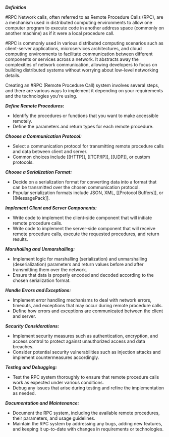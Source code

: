 ***Definition***

#RPC Network calls, often referred to as Remote Procedure Calls (RPC), are a mechanism used in distributed computing environments to allow one computer program to execute code in another address space (commonly on another machine) as if it were a local procedure call.

#RPC is commonly used in various distributed computing scenarios such as client-server applications, microservices architectures, and cloud computing environments to facilitate communication between different components or services across a network. It abstracts away the complexities of network communication, allowing developers to focus on building distributed systems without worrying about low-level networking details.

Creating an #RPC (Remote Procedure Call) system involves several steps, and there are various ways to implement it depending on your requirements and the technologies you're using.

***Define Remote Procedures:***

- Identify the procedures or functions that you want to make accessible remotely.
- Define the parameters and return types for each remote procedure.

***Choose a Communication Protocol:***

- Select a communication protocol for transmitting remote procedure calls and data between client and server.
- Common choices include [[HTTP]], [[TCP/IP]], [[UDP]], or custom protocols.

***Choose a Serialization Format:***

- Decide on a serialization format for converting data into a format that can be transmitted over the chosen communication protocol.
- Popular serialization formats include JSON, XML, [[Protocol Buffers]], or [[MessagePack]].

***Implement Client and Server Components:***

- Write code to implement the client-side component that will initiate remote procedure calls.
- Write code to implement the server-side component that will receive remote procedure calls, execute the requested procedures, and return results.

***Marshalling and Unmarshalling:***

- Implement logic for marshalling (serialization) and unmarshalling (deserialization) parameters and return values before and after transmitting them over the network.
- Ensure that data is properly encoded and decoded according to the chosen serialization format.

***Handle Errors and Exceptions:***

- Implement error handling mechanisms to deal with network errors, timeouts, and exceptions that may occur during remote procedure calls.
- Define how errors and exceptions are communicated between the client and server.

***Security Considerations:***

- Implement security measures such as authentication, encryption, and access control to protect against unauthorized access and data breaches.
- Consider potential security vulnerabilities such as injection attacks and implement countermeasures accordingly.

***Testing and Debugging:***

- Test the RPC system thoroughly to ensure that remote procedure calls work as expected under various conditions.
- Debug any issues that arise during testing and refine the implementation as needed.

***Documentation and Maintenance:***

- Document the RPC system, including the available remote procedures, their parameters, and usage guidelines.
- Maintain the RPC system by addressing any bugs, adding new features, and keeping it up-to-date with changes in requirements or technologies.